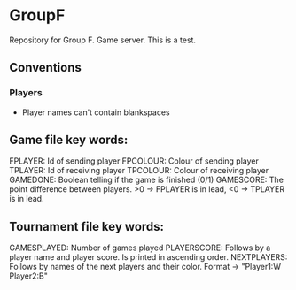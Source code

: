 # GroupF
Repository for Group F. Game server.
This is a test.

## Conventions

### Players
- Player names can't contain blankspaces

## Game file key words:
FPLAYER: Id of sending player
FPCOLOUR: Colour of sending player
TPLAYER: Id of receiving player
TPCOLOUR: Colour of receiving player
GAMEDONE: Boolean telling if the game is finished (0/1)
GAMESCORE: The point difference between players. >0 -> FPLAYER is in lead, <0 -> TPLAYER is in lead.

## Tournament file key words:
GAMESPLAYED: Number of games played
PLAYERSCORE: Follows by a player name and player score. Is printed in ascending order.
NEXTPLAYERS: Follows by names of the next players and their color. Format -> "Player1:W Player2:B"
